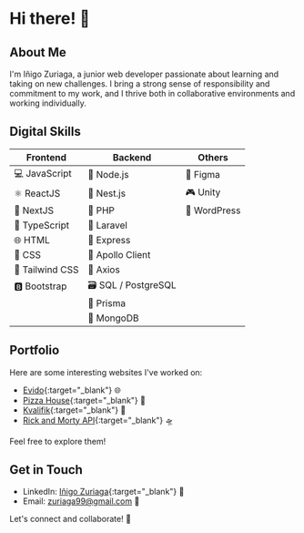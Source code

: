 # Hi there! 👋

## About Me

I'm Iñigo Zuriaga, a junior web developer passionate about learning and taking on new challenges. I bring a strong sense of responsibility and commitment to my work, and I thrive both in collaborative environments and working individually.

## Digital Skills

| Frontend         | Backend         | Others         |
|------------------|-----------------|----------------|
| 💻 JavaScript    | 🚀 Node.js      | 🎨 Figma       |
| ⚛️ ReactJS       | 🐤 Nest.js      | 🎮 Unity       |
| 🚀 NextJS        | 🐘 PHP          | 📝 WordPress   |
| 📝 TypeScript    | 🌟 Laravel      |                |
| 🌐 HTML          | 🚀 Express      |                |
| 🎨 CSS           | 🚀 Apollo Client|                |
| 🎨 Tailwind CSS  | 🚀 Axios        |                |
| 🅱️ Bootstrap     | 🗃️ SQL / PostgreSQL|             | 
|                  | 🚀 Prisma       |                |
|                  | 🍃 MongoDB      |                |

## Portfolio

Here are some interesting websites I've worked on:

- [Evido](https://website-evido-inigo.vercel.app/){:target="_blank"} 🌐
- [Pizza House](https://pizza-house-nu.vercel.app/){:target="_blank"} 🍕
- [Kvalifik](https://kvalifik.vercel.app/){:target="_blank"} 🎻
- [Rick and Morty API](https://ricknmorty-api.vercel.app/){:target="_blank"} 🛸

Feel free to explore them!

## Get in Touch

- LinkedIn: [Iñigo Zuriaga](https://www.linkedin.com/in/inigo-zuriaga/){:target="_blank"} 💼
- Email: zuriaga99@gmail.com 📧

Let's connect and collaborate! 🤝
